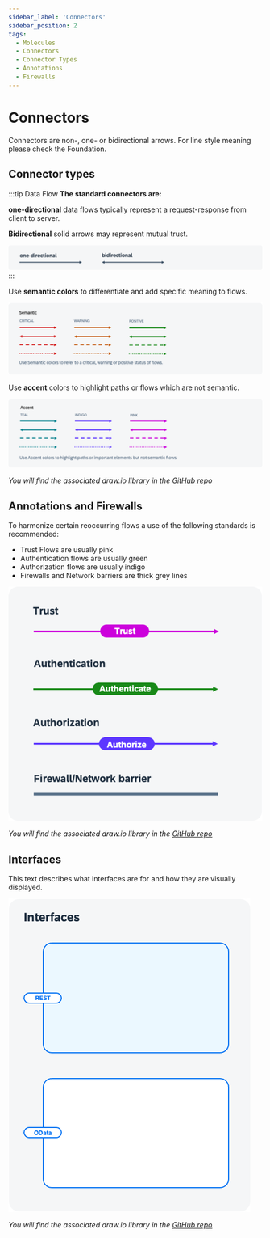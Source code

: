 ```yaml
---
sidebar_label: 'Connectors'
sidebar_position: 2
tags:
  - Molecules
  - Connectors
  - Connector Types
  - Annotations
  - Firewalls
---
```


# Connectors

Connectors are non-, one- or bidirectional arrows.
For line style meaning please check the Foundation.

## Connector types


:::tip Data Flow
**The standard connectors are:**

**one-directional** data flows typically represent a request-response from client to server. 

**Bidirectional** solid arrows may represent mutual trust. 

![areas](../../pics/connectors.png)
:::


Use **semantic colors** to differentiate and add specific meaning to flows. 

![areas](../../pics/semantic_connectors.png)

Use **accent** colors to highlight paths or flows which are not semantic.

![areas](../../pics/accent_connectors.png)

*You will find the associated draw.io library in the  [GitHub repo](https://github.com/SAP/btp-solution-diagrams)*

## Annotations and Firewalls

To harmonize certain reoccurring flows a use of the following standards is recommended:

- Trust Flows are usually pink
- Authentication flows are usually green
- Authorization flows are usually indigo
- Firewalls and Network barriers are thick grey lines

![areas](../../pics/anno_fire.png)

*You will find the associated draw.io library in the  [GitHub repo](https://github.com/SAP/btp-solution-diagrams)*


## Interfaces

This text describes what interfaces are for and how they are visually displayed.

![areas](../../pics/interfaces.png)

*You will find the associated draw.io library in the  [GitHub repo](https://github.com/SAP/btp-solution-diagrams)*




